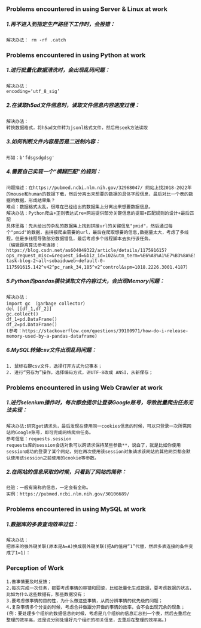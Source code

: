 ### Problems encountered in using Server & Linux at work

##### 1.再不进入到指定生产路径下工作时，会报错：

```
解决办法： rm -rf .catch
```

### Problems encountered in using Python at work

##### 1.进行批量化数据清洗时，会出现乱码问题：

```
解决办法：
encoding=‘utf_8_sig’
```

##### 2.在读取h5ad文件信息时，读取文件信息内容速度过慢：

```
解决办法：
转换数据格式，将h5ad文件转为jsonl格式文件，然后用seek方法读取
```

##### 3.如何判断文件内容是否是二进制内容：

```
形如：b'fdsgsdgdsg'
```

##### 4.需要自己实现一个“模糊匹配”的规则：

```
问题描述：在https://pubmed.ncbi.nlm.nih.gov/32968047/ 网站上找2018-2022年的mouse和human的数据下载，然后分离出来想要的数据的具体字段信息，最后对比一个表的数据的数据，形成结果集？
难点：数据格式太乱，很难在已经给出的数据集上分离出来想要数据信息。
解决办法：Python爬虫+正则表达式re+网站提供部分关键信息的提取+匹配规则的设计+最后匹配
具体思路：先从给出的杂乱的数据集上找到拼接url的关键信息"pmid"，然后通过每个"pmid"的数据，去拼接爬虫需要的url，最后在爬取想要的信息,数据量太大，考虑了多线程，但是多线程导致部分数据错乱，最后考虑多个线程脚本去执行该任务。
（编辑距离算法参考连接：https://blog.csdn.net/as604049322/article/details/117591615?ops_request_misc=&request_id=&biz_id=102&utm_term=%E6%A8%A1%E7%B3%8A%E5%8C%B9%E9%85%8D%E7%9A%84%E7%AE%97%E6%B3%95&utm_medium=distribute.pc_search_result.none-task-blog-2~all~sobaiduweb~default-0-117591615.142^v42^pc_rank_34,185^v2^control&spm=1018.2226.3001.4187）
```

##### 5.Python的pandas模块读取文件内容过大，会出现Memory问题：

```
解决办法：
import gc （garbage collector）
del [[df_1,df_2]]
gc.collect()
df_1=pd.DataFrame()
df_2=pd.DataFrame()
(参考：https://stackoverflow.com/questions/39100971/how-do-i-release-memory-used-by-a-pandas-dataframe)
```

##### 6.MySQL转储csv文件出现乱码问题：

```
1. 鼠标右键csv文件，选择打开方式为记事本；
2. 进行“另存为”操作，选择编码方式，讲UTF-8改成 ANSI，从新保存；
```

### Problems encountered in using Web Crawler at work

##### 1.进行selenium操作时，每次都会提示让登录Google账号，导致批量爬虫任务无法实现：

```
解决办法:研究get请求头，最后发现在使用同一cookies信息的时候，可以只登录一次所需网站的Google账号，即可完成网络爬虫任务。
参考信息：requests.session
requests库的session会话对象可以跨请求保持某些参数**，说白了，就是比如你使用session成功的登录了某个网站，则在再次使用该session对象请求该网站的其他网页都会默认使用该session之前使用的cookie等参数。
```

##### 2.在网站的信息采取的时候，只看到了网站的简称：

```
经验：一般有简称的信息，一定会有全称。  
实例：https://pubmed.ncbi.nlm.nih.gov/30106689/
```

### Problems encountered in using MySQL at work

##### 1.数据库的多表查询效率过低：

```
解决办法：
把原来的强外键关联(原本是A=A)换成弱外键关联(把A的值用“1”代替，然后多表连接的条件变成了1=1)：
```

### Perception of Work

```
1.做事情要及时反馈；
2.每次完成一次任务，都要考虑事情的容错和回滚，比如批量化生成数据，要考虑数据的状态，比如为什么这些数据有，那些数据没有；
3.要考虑做事情的目的性，为什么做这些事情，从而分辨事情的优先级的问题；
4.复杂事情多个分支的时候，考虑合并做跟分开做的事情的效率，会不会出现冗余的现象；(例：要处理多个组织的数据信息的时候，考虑是几个组织的信息汇总到一个表，然后去重后在整理的效率高，还是说分别处理好几个组织的相关信息，去重后在整理的效率高。)
```

